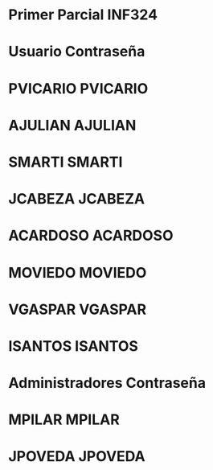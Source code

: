 # Primer Parcial INF324

# Usuario  Contraseña
# PVICARIO	PVICARIO
# AJULIAN	AJULIAN
# SMARTI	SMARTI
# JCABEZA	JCABEZA
# ACARDOSO	ACARDOSO
# MOVIEDO	MOVIEDO
# VGASPAR	VGASPAR
# ISANTOS	ISANTOS

# Administradores Contraseña
# MPILAR	MPILAR
# JPOVEDA	JPOVEDA


